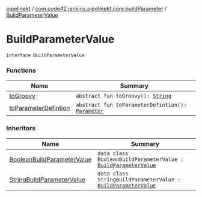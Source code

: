 [pipelinekt](../../index.md) / [com.code42.jenkins.pipelinekt.core.buildParameter](../index.md) / [BuildParameterValue](./index.md)

# BuildParameterValue

`interface BuildParameterValue`

### Functions

| Name | Summary |
|---|---|
| [toGroovy](to-groovy.md) | `abstract fun toGroovy(): `[`String`](https://kotlinlang.org/api/latest/jvm/stdlib/kotlin/-string/index.html) |
| [toParameterDefintion](to-parameter-defintion.md) | `abstract fun toParameterDefintion(): `[`Parameter`](../../com.code42.jenkins.pipelinekt.core/-parameter/index.md) |

### Inheritors

| Name | Summary |
|---|---|
| [BooleanBuildParameterValue](../../com.code42.jenkins.pipelinekt.internal.build-parameter/-boolean-build-parameter-value/index.md) | `data class BooleanBuildParameterValue : `[`BuildParameterValue`](./index.md) |
| [StringBuildParameterValue](../../com.code42.jenkins.pipelinekt.internal.build-parameter/-string-build-parameter-value/index.md) | `data class StringBuildParameterValue : `[`BuildParameterValue`](./index.md) |

